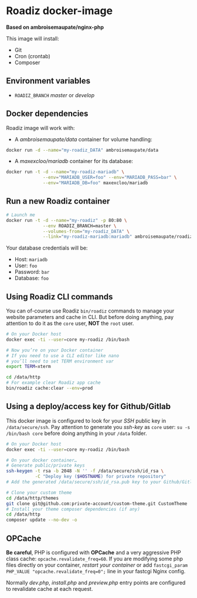 # Roadiz docker-image

**Based on ambroisemaupate/nginx-php**

This image will install:

* Git
* Cron (crontab)
* Composer

## Environment variables

* `ROADIZ_BRANCH` *master* or *develop*

## Docker dependencies

Roadiz image will work with:

* A *ambroisemaupate/data* container for volume handling:

```bash
docker run -d --name="my-roadiz_DATA" ambroisemaupate/data
```

* A *maxexcloo/mariadb* container for its database:

```bash
docker run -t -d --name="my-roadiz-mariadb" \
              --env="MARIADB_USER=foo" --env="MARIADB_PASS=bar" \
              --env="MARIADB_DB=foo" maxexcloo/mariadb
```

## Run a new Roadiz container

```bash
# Launch me
docker run -t -d --name="my-roadiz" -p 80:80 \
              --env ROADIZ_BRANCH=master \
              --volumes-from="my-roadiz_DATA" \
              --link="my-roadiz-mariadb:mariadb" ambroisemaupate/roadiz
```

Your database credentials will be:

* Host: `mariadb`
* User: `foo`
* Password: `bar`
* Database: `foo`

## Using Roadiz CLI commands

You can of-course use Roadiz `bin/roadiz` commands to manage your website
parameters and cache in CLI. But before doing anything, pay attention to
do it as the `core` user, **NOT** the `root` user.

```bash
# On your Docker host
docker exec -ti --user=core my-roadiz /bin/bash

# Now you’re on your Docker container
# If you need to use a CLI editor like nano
# you’ll need to set TERM environment var
export TERM=xterm

cd /data/http
# For example clear Roadiz app cache
bin/roadiz cache:clear --env=prod
```

## Using a deploy/access key for Github/Gitlab

This docker image is configured to look for your *SSH* public key in `/data/secure/ssh`.
Pay attention to generate you *ssh-key* as `core` user: `su -s /bin/bash core`
before doing anything in your `/data` folder.

```bash
# On your Docker host
docker exec -ti --user=core my-roadiz /bin/bash

# On your docker container…
# Generate public/private keys
ssh-keygen -t rsa -b 2048 -N '' -f /data/secure/ssh/id_rsa \
           -C "Deploy key ($HOSTNAME) for private repository"
# Add the generated /data/secure/ssh/id_rsa.pub key to your Github/Gitlab account

# Clone your custom theme
cd /data/http/themes
git clone git@github.com:private-account/custom-theme.git CustomTheme
# Install your theme composer dependencies (if any)
cd /data/http
composer update --no-dev -o
```

## OPCache

**Be careful**, PHP is configured with **OPCache** and a very aggressive PHP class cache: `opcache.revalidate_freq=60`.
If you are modifying some php files directly on your container, *restart your container*
or add `fastcgi_param PHP_VALUE "opcache.revalidate_freq=0";` line in your fastcgi Nginx config.

Normally *dev.php*, *install.php* and *preview.php* entry points are configured to revalidate cache at
each request.
